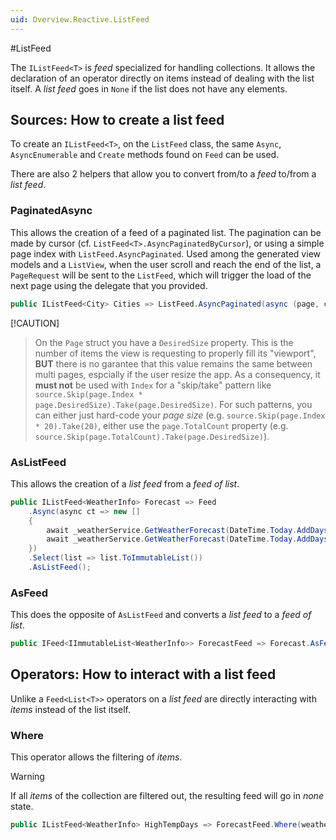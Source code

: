 ```yaml
---
uid: Overview.Reactive.ListFeed
---
```

#ListFeed

The `IListFeed<T>` is _feed_ specialized for handling collections.
It allows the declaration of an operator directly on items instead of dealing with the list itself.
A _list feed_ goes in `None` if the list does not have any elements.

## Sources: How to create a list feed
To create an `IListFeed<T>`, on the `ListFeed` class, the same `Async`, `AsyncEnumerable` and `Create` methods found on `Feed` can be used.

There are also 2 helpers that allow you to convert from/to a _feed_ to/from a _list feed_.

### PaginatedAsync
This allows the creation of a feed of a paginated list.
The pagination can be made by cursor (cf. `ListFeed<T>.AsyncPaginatedByCursor`), or using a simple page index with `ListFeed.AsyncPaginated`.
Used among the generated view models and a `ListView`, when the user scroll and reach the end of the list, a `PageRequest` will be sent to the `ListFeed`,
which will trigger the load of the next page using the delegate that you provided.

```csharp
public IListFeed<City> Cities => ListFeed.AsyncPaginated(async (page, ct) => _service.GetCities(pageIndex: page.Index, perPage: 20));
```

[!CAUTION]
> On the `Page` struct you have a `DesiredSize` property.
> This is the number of items the view is requesting to properly fill its "viewport", 
> **BUT** there is no garantee that this value remains the same between multi pages, espcially if the user resize the app.
> As a consequency, it **must not** be used with `Index` for a "skip/take" pattern like `source.Skip(page.Index * page.DesiredSize).Take(page.DesiredSize)`.
> For such patterns, you can either just hard-code your _page size_ (e.g. `source.Skip(page.Index * 20).Take(20)`,
> either use the `page.TotalCount` property (e.g. `source.Skip(page.TotalCount).Take(page.DesiredSize)`).

### AsListFeed
This allows the creation of a _list feed_ from a _feed of list_.

```csharp
public IListFeed<WeatherInfo> Forecast => Feed
	.Async(async ct => new []
	{
		await _weatherService.GetWeatherForecast(DateTime.Today.AddDays(1), ct),
		await _weatherService.GetWeatherForecast(DateTime.Today.AddDays(2), ct),
	})
	.Select(list => list.ToImmutableList())
	.AsListFeed();
```

### AsFeed
This does the opposite of `AsListFeed` and converts a _list feed_ to a _feed of list_.

```csharp
public IFeed<IImmutableList<WeatherInfo>> ForecastFeed => Forecast.AsFeed();
```

## Operators: How to interact with a list feed
Unlike a `Feed<List<T>>` operators on a _list feed_ are directly interacting with _items_ instead of the list itself.

### Where
This operator allows the filtering of _items_.

> [!WARNING]
> If all _items_ of the collection are filtered out, the resulting feed will go in _none_ state.

```csharp
public IListFeed<WeatherInfo> HighTempDays => ForecastFeed.Where(weather => weather.Temperature >= 28);
```
